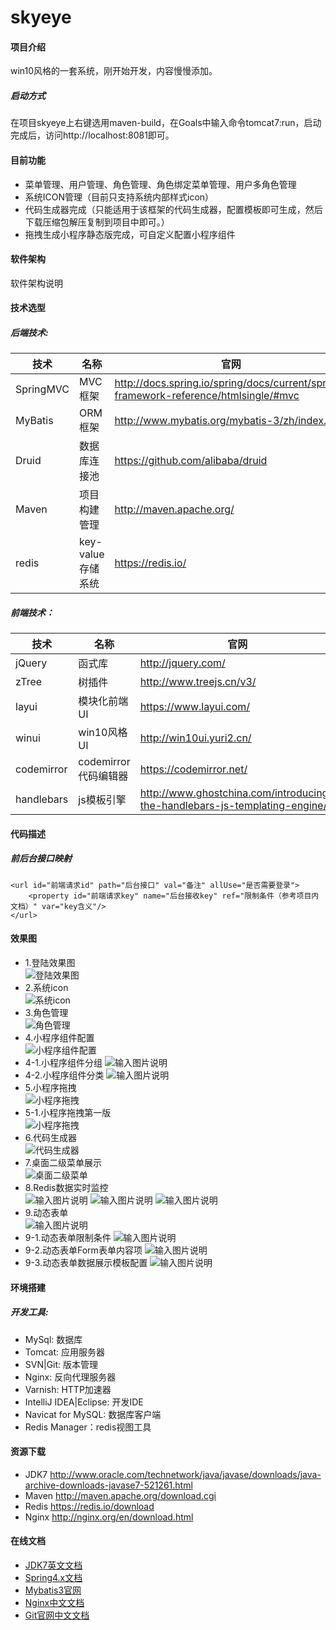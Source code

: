 # skyeye

#### 项目介绍
win10风格的一套系统，刚开始开发，内容慢慢添加。</br>
##### 启动方式
在项目skyeye上右键选用maven-build，在Goals中输入命令tomcat7:run，启动完成后，访问http://localhost:8081即可。
#### 目前功能

- 菜单管理、用户管理、角色管理、角色绑定菜单管理、用户多角色管理
- 系统ICON管理（目前只支持系统内部样式icon）
- 代码生成器完成（只能适用于该框架的代码生成器，配置模板即可生成，然后下载压缩包解压复制到项目中即可。）
- 拖拽生成小程序静态版完成，可自定义配置小程序组件

#### 软件架构
软件架构说明

#### 技术选型
##### 后端技术:
技术|名称|官网
---|---|---
SpringMVC|MVC框架|http://docs.spring.io/spring/docs/current/spring-framework-reference/htmlsingle/#mvc
MyBatis|ORM框架|http://www.mybatis.org/mybatis-3/zh/index.html
Druid|数据库连接池|https://github.com/alibaba/druid
Maven|项目构建管理|http://maven.apache.org/
redis|key-value存储系统|https://redis.io/

##### 前端技术：
技术|名称|官网
---|---|---
jQuery|函式库|http://jquery.com/
zTree|树插件|http://www.treejs.cn/v3/
layui|模块化前端UI|https://www.layui.com/
winui|win10风格UI|http://win10ui.yuri2.cn/
codemirror|codemirror代码编辑器|https://codemirror.net/
handlebars|js模板引擎|http://www.ghostchina.com/introducing-the-handlebars-js-templating-engine/

#### 代码描述
##### 前后台接口映射
```
<url id="前端请求id" path="后台接口" val="备注" allUse="是否需要登录">
	<property id="前端请求key" name="后台接收key" ref="限制条件（参考项目内文档）" var="key含义"/>
</url>
```


#### 效果图
- 1.登陆效果图</br>
![登陆效果图](https://images.gitee.com/uploads/images/2018/1008/100922_8c9afcf1_1541735.png "微信截图_20181008100902.png")
- 2.系统icon</br>
![系统icon](https://images.gitee.com/uploads/images/2018/1018/085200_c2e72494_1541735.png "微信截图_20181018085136.png")
- 3.角色管理</br>
![角色管理](https://images.gitee.com/uploads/images/2018/1018/085328_123d813e_1541735.png "微信截图_20181018085305.png")
- 4.小程序组件配置</br>
![小程序组件配置](https://images.gitee.com/uploads/images/2018/1107/104615_286c0cf4_1541735.png "1.png")
- 4-1.小程序组件分组
![输入图片说明](https://images.gitee.com/uploads/images/2018/1118/192844_8a93da60_1541735.png "微信截图_20181118192755.png")
- 4-2.小程序组件分类
![输入图片说明](https://images.gitee.com/uploads/images/2018/1118/192945_fdaae233_1541735.png "1.png")
- 5.小程序拖拽</br>
![小程序拖拽](https://images.gitee.com/uploads/images/2018/1107/104734_d9304e60_1541735.png "2.png")
- 5-1.小程序拖拽第一版</br>
![小程序拖拽](https://images.gitee.com/uploads/images/2018/1112/125615_8f51a2a6_1541735.gif "soogif1.gif")
- 6.代码生成器</br>
![代码生成器](https://images.gitee.com/uploads/images/2018/1107/104903_f244dfde_1541735.png "3.png")
- 7.桌面二级菜单展示</br>
![桌面二级菜单](https://images.gitee.com/uploads/images/2018/1107/104946_0b1ee5d2_1541735.png "4.png")
- 8.Redis数据实时监控</br>
![输入图片说明](https://images.gitee.com/uploads/images/2018/1118/191625_d7cb1a47_1541735.png "微信图片_20181118191506.png")
![输入图片说明](https://images.gitee.com/uploads/images/2018/1118/191634_497ea929_1541735.png "微信图片_20181118191516.png")
![输入图片说明](https://images.gitee.com/uploads/images/2018/1118/191641_fba2a593_1541735.png "微信图片_20181118191521.png")
- 9.动态表单</br>
![输入图片说明](https://images.gitee.com/uploads/images/2018/1118/193127_57fd0a4b_1541735.png "微信截图_20181118193117.png")
- 9-1.动态表单限制条件
![输入图片说明](https://images.gitee.com/uploads/images/2018/1118/193153_77249ba4_1541735.png "1.png")
- 9-2.动态表单Form表单内容项
![输入图片说明](https://images.gitee.com/uploads/images/2018/1118/193301_72d0bb49_1541735.png "微信截图_20181118193254.png")
- 9-3.动态表单数据展示模板配置
![输入图片说明](https://images.gitee.com/uploads/images/2018/1118/193420_9d666e05_1541735.png "1.png")

#### 环境搭建
##### 开发工具:

- MySql: 数据库</br>
- Tomcat: 应用服务器</br>
- SVN|Git: 版本管理</br>
- Nginx: 反向代理服务器</br>
- Varnish: HTTP加速器</br>
- IntelliJ IDEA|Eclipse: 开发IDE</br>
- Navicat for MySQL: 数据库客户端</br>
- Redis Manager：redis视图工具</br>

#### 资源下载

- JDK7 http://www.oracle.com/technetwork/java/javase/downloads/java-archive-downloads-javase7-521261.html</br>
- Maven http://maven.apache.org/download.cgi</br>
- Redis https://redis.io/download</br>
- Nginx http://nginx.org/en/download.html</br>

#### 在线文档

- [JDK7英文文档](http://tool.oschina.net/apidocs/apidoc?api=jdk_7u4)</br>
- [Spring4.x文档](http://spring.oschina.mopaas.com/)</br>
- [Mybatis3官网](http://www.mybatis.org/mybatis-3/zh/index.html)</br>
- [Nginx中文文档](http://tool.oschina.net/apidocs/apidoc?api=nginx-zh)</br>
- [Git官网中文文档](https://git-scm.com/book/zh/v2)</br>